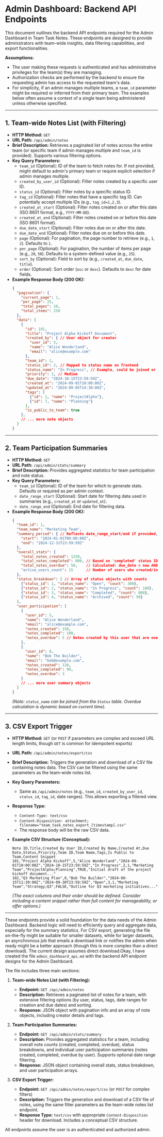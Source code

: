 # Admin Dashboard: Backend API Endpoints

This document outlines the backend API endpoints required for the Admin Dashboard in Team Task Notes. These endpoints are designed to provide administrators with team-wide insights, data filtering capabilities, and export functionalities.

**Assumptions:**
*   The user making these requests is authenticated and has administrative privileges for the team(s) they are managing.
*   Authorization checks are performed by the backend to ensure the requesting admin has access to the requested team's data.
*   For simplicity, if an admin manages multiple teams, a `team_id` parameter might be required or inferred from their primary team. The examples below often assume a context of a single team being administered unless otherwise specified.

---

## 1. Team-wide Notes List (with Filtering)

*   **HTTP Method:** `GET`
*   **URL Path:** `/api/admin/notes`
*   **Brief Description:** Retrieves a paginated list of notes across the entire team (or specific team if admin manages multiple and `team_id` is provided). Supports various filtering options.
*   **Key Query Parameters:**
    *   `team_id` (Optional): ID of the team to fetch notes for. If not provided, might default to admin's primary team or require explicit selection if admin manages multiple.
    *   `created_by_user_id` (Optional): Filter notes created by a specific user ID.
    *   `status_id` (Optional): Filter notes by a specific status ID.
    *   `tag_id` (Optional): Filter notes that have a specific tag ID. Can potentially accept multiple IDs (e.g., `tag_id=1,2,3`).
    *   `created_at_start` (Optional): Filter notes created on or after this date (ISO 8601 format, e.g., `YYYY-MM-DD`).
    *   `created_at_end` (Optional): Filter notes created on or before this date (ISO 8601 format).
    *   `due_date_start` (Optional): Filter notes due on or after this date.
    *   `due_date_end` (Optional): Filter notes due on or before this date.
    *   `page` (Optional): For pagination, the page number to retrieve (e.g., `1`, `2`). Defaults to `1`.
    *   `per_page` (Optional): For pagination, the number of items per page (e.g., `20`, `50`). Defaults to a system-defined value (e.g., `25`).
    *   `sort_by` (Optional): Field to sort by (e.g., `created_at`, `due_date`, `title`).
    *   `order` (Optional): Sort order (`asc` or `desc`). Defaults to `desc` for date fields.
*   **Example Response Body (200 OK):**
    ```json
    {
      "pagination": {
        "current_page": 1,
        "per_page": 25,
        "total_pages": 10,
        "total_items": 250
      },
      "data": [
        {
          "id": 101,
          "title": "Project Alpha Kickoff Document",
          "created_by": { // User object for creator
            "user_id": 5,
            "name": "Alice Wonderland",
            "email": "alice@example.com"
          },
          "team_id": 1,
          "status_id": 2, // Mapped to status name on frontend
          "status_name": "In Progress", // Example, could be joined or mapped
          "priority": 2, // Medium
          "due_date": "2024-10-15T23:59:59Z",
          "created_at": "2024-09-01T10:00:00Z",
          "updated_at": "2024-09-05T14:30:00Z",
          "tags": [
            {"id": 1, "name": "ProjectAlpha"},
            {"id": 7, "name": "Planning"}
          ],
          "is_public_to_team": true
        },
        // ... more note objects
      ]
    }
    ```

---

## 2. Team Participation Summaries

*   **HTTP Method:** `GET`
*   **URL Path:** `/api/admin/stats/summary`
*   **Brief Description:** Provides aggregated statistics for team participation and note status.
*   **Key Query Parameters:**
    *   `team_id` (Optional): ID of the team for which to generate stats. Defaults or required as per admin context.
    *   `date_range_start` (Optional): Start date for filtering data used in summaries (e.g., `created_at` or `updated_at`).
    *   `date_range_end` (Optional): End date for filtering data.
*   **Example Response Body (200 OK):**
    ```json
    {
      "team_id": 1,
      "team_name": "Marketing Team",
      "summary_period": { // Reflects date_range_start/end if provided, else "all_time"
        "start": "2024-01-01T00:00:00Z",
        "end": "2024-12-31T23:59:59Z"
      },
      "overall_stats": {
        "total_notes_created": 1250,
        "total_notes_completed": 800, // Based on 'completed' status ID
        "total_notes_overdue": 50,    // Calculated: due_date < now AND status != 'completed'
        "active_users_count": 15      // Number of users who created/interacted in period
      },
      "status_breakdown": [ // Array of status objects with counts
        {"status_id": 1, "status_name": "Open", "count": 300},
        {"status_id": 2, "status_name": "In Progress", "count": 100},
        {"status_id": 3, "status_name": "Completed", "count": 800},
        {"status_id": 4, "status_name": "Archived", "count": 50}
      ],
      "user_participation": [
        {
          "user_id": 5,
          "name": "Alice Wonderland",
          "email": "alice@example.com",
          "notes_created": 150,
          "notes_completed": 100,
          "notes_overdue": 5 // Notes created by this user that are overdue
        },
        {
          "user_id": 8,
          "name": "Bob The Builder",
          "email": "bob@example.com",
          "notes_created": 120,
          "notes_completed": 90,
          "notes_overdue": 3
        }
        // ... more user summary objects
      ]
    }
    ```
    *(Note: `status_name` can be joined from the `Status` table. Overdue calculation is dynamic based on current time).*

---

## 3. CSV Export Trigger

*   **HTTP Method:** `GET` (or `POST` if parameters are complex and exceed URL length limits, though `GET` is common for idempotent exports)
*   **URL Path:** `/api/admin/notes/export/csv`
*   **Brief Description:** Triggers the generation and download of a CSV file containing notes data. The CSV can be filtered using the same parameters as the team-wide notes list.
*   **Key Query Parameters:**
    *   Same as `/api/admin/notes` (e.g., `team_id`, `created_by_user_id`, `status_id`, `tag_id`, date ranges). This allows exporting a filtered view.
*   **Response Type:**
    *   `Content-Type: text/csv`
    *   `Content-Disposition: attachment; filename="team_task_notes_export_[timestamp].csv"`
    *   The response body will be the raw CSV data.

*   **Example CSV Structure (Conceptual):**
    ```csv
    Note ID,Title,Created By User ID,Created By Name,Created At,Due Date,Status,Priority,Team ID,Team Name,Tags,Is Public to Team,Content Snippet
    101,"Project Alpha Kickoff",5,"Alice Wonderland","2024-09-01T10:00:00Z","2024-10-15T23:59:59Z","In Progress",2,1,"Marketing Team","ProjectAlpha;Planning",TRUE,"Initial draft of the project kickoff document..."
    102,"Q3 Marketing Plan",8,"Bob The Builder","2024-08-15T11:30:00Z","2024-09-30T23:59:59Z","Open",3,1,"Marketing Team","Strategy;Q3",FALSE,"Outline for Q3 marketing initiatives..."
    ```
    *(The exact columns and their order should be defined. Consider including a content snippet rather than full content for manageability, or offer options.)*

---

These endpoints provide a solid foundation for the data needs of the Admin Dashboard. Backend logic will need to efficiently query and aggregate data, especially for the summary statistics. For CSV export, generating the file on-the-fly might be suitable for smaller datasets, while for larger datasets, an asynchronous job that emails a download link or notifies the admin when ready might be a better approach (though this is more complex than a direct download). The current design assumes direct download.Okay, I have created the file `admin_dashboard_api.md` with the backend API endpoint designs for the Admin Dashboard.

The file includes three main sections:

1.  **Team-wide Notes List (with Filtering):**
    *   **Endpoint:** `GET /api/admin/notes`
    *   **Description:** Retrieves a paginated list of notes for a team, with extensive filtering options (by user, status, tags, date ranges for creation and due dates) and sorting.
    *   **Response:** JSON object with pagination info and an array of note objects, including creator details and tags.

2.  **Team Participation Summaries:**
    *   **Endpoint:** `GET /api/admin/stats/summary`
    *   **Description:** Provides aggregated statistics for a team, including overall note counts (created, completed, overdue), status breakdowns, and individual user participation summaries (notes created, completed, overdue by user). Supports optional date range filtering.
    *   **Response:** JSON object containing overall stats, status breakdown, and user participation arrays.

3.  **CSV Export Trigger:**
    *   **Endpoint:** `GET /api/admin/notes/export/csv` (or `POST` for complex filters)
    *   **Description:** Triggers the generation and download of a CSV file of notes, using the same filter parameters as the team-wide notes list endpoint.
    *   **Response Type:** `text/csv` with appropriate `Content-Disposition` header for download. Includes a conceptual CSV structure.

All endpoints assume the user is an authenticated and authorized admin.
